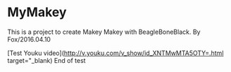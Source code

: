 # MyMakey
This is a project to create Makey Makey with BeagleBoneBlack.
By Fox/2016.04.10

[Test Youku video](http://v.youku.com/v_show/id_XNTMwMTA5OTY=.html  target="_blank)
End of test

